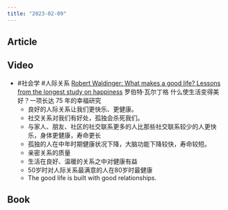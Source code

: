 ```yaml
---
title: "2023-02-09"
---
```

## Article

## Video
- #社会学 #人际关系 [Robert Waldinger: What makes a good life? Lessons from the longest study on happiness](https://youtu.be/8KkKuTCFvzI) 罗伯特·瓦尔丁格 什么使生活变得美好？一项长达 75 年的幸福研究
	- 良好的人际关系让我们更快乐、更健康。
	- 社交关系对我们有好处，孤独会杀死我们。
	- 与家人、朋友、社区的社交联系更多的人比那些社交联系较少的人更快乐，身体更健康，寿命更长
	- 孤独的人在中年时期健康状况下降，大脑功能下降较快，寿命较短。
	- 亲密关系的质量
	- 生活在良好、温暖的关系之中对健康有益
	- 50岁时对人际关系最满意的人在80岁时最健康
	- The good life is built with good relationships.
## Book

